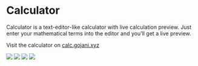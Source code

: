 # Calculator
Calculator is a text-editor-like calculator with live calculation preview. Just enter your mathematical terms into the editor and you'll get a live preview.

Visit the calculator on [calc.gojani.xyz](https://calc.gojani.xyz) 

![](./.github/calc.png)
![](./.github/overview.png)
![](./.github/graph.png)
![](./.github/darkmode.png)
